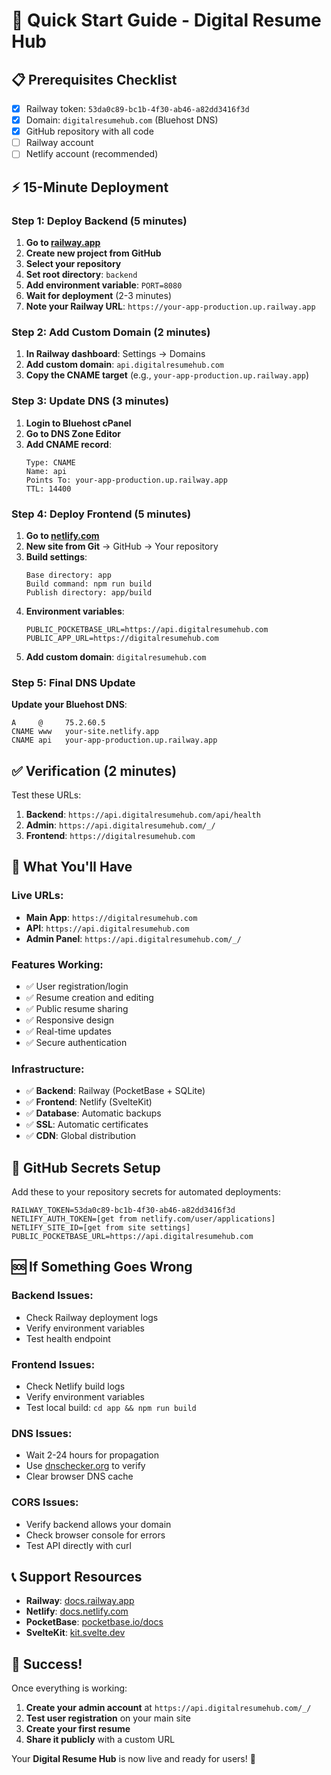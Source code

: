 # 🚀 Quick Start Guide - Digital Resume Hub

## 📋 Prerequisites Checklist
- [x] Railway token: `53da0c89-bc1b-4f30-ab46-a82dd3416f3d`
- [x] Domain: `digitalresumehub.com` (Bluehost DNS)
- [x] GitHub repository with all code
- [ ] Railway account
- [ ] Netlify account (recommended)

## ⚡ 15-Minute Deployment

### Step 1: Deploy Backend (5 minutes)
1. **Go to [railway.app](https://railway.app)**
2. **Create new project from GitHub**
3. **Select your repository**
4. **Set root directory**: `backend`
5. **Add environment variable**: `PORT=8080`
6. **Wait for deployment** (2-3 minutes)
7. **Note your Railway URL**: `https://your-app-production.up.railway.app`

### Step 2: Add Custom Domain (2 minutes)
1. **In Railway dashboard**: Settings → Domains
2. **Add custom domain**: `api.digitalresumehub.com`
3. **Copy the CNAME target** (e.g., `your-app-production.up.railway.app`)

### Step 3: Update DNS (3 minutes)
1. **Login to Bluehost cPanel**
2. **Go to DNS Zone Editor**
3. **Add CNAME record**:
   ```
   Type: CNAME
   Name: api
   Points To: your-app-production.up.railway.app
   TTL: 14400
   ```

### Step 4: Deploy Frontend (5 minutes)
1. **Go to [netlify.com](https://netlify.com)**
2. **New site from Git** → GitHub → Your repository
3. **Build settings**:
   ```
   Base directory: app
   Build command: npm run build
   Publish directory: app/build
   ```
4. **Environment variables**:
   ```
   PUBLIC_POCKETBASE_URL=https://api.digitalresumehub.com
   PUBLIC_APP_URL=https://digitalresumehub.com
   ```
5. **Add custom domain**: `digitalresumehub.com`

### Step 5: Final DNS Update
**Update your Bluehost DNS**:
```
A     @     75.2.60.5
CNAME www   your-site.netlify.app
CNAME api   your-app-production.up.railway.app
```

## ✅ Verification (2 minutes)

Test these URLs:
1. **Backend**: `https://api.digitalresumehub.com/api/health`
2. **Admin**: `https://api.digitalresumehub.com/_/`
3. **Frontend**: `https://digitalresumehub.com`

## 🎯 What You'll Have

### Live URLs:
- **Main App**: `https://digitalresumehub.com`
- **API**: `https://api.digitalresumehub.com`
- **Admin Panel**: `https://api.digitalresumehub.com/_/`

### Features Working:
- ✅ User registration/login
- ✅ Resume creation and editing
- ✅ Public resume sharing
- ✅ Responsive design
- ✅ Real-time updates
- ✅ Secure authentication

### Infrastructure:
- ✅ **Backend**: Railway (PocketBase + SQLite)
- ✅ **Frontend**: Netlify (SvelteKit)
- ✅ **Database**: Automatic backups
- ✅ **SSL**: Automatic certificates
- ✅ **CDN**: Global distribution

## 🔧 GitHub Secrets Setup

Add these to your repository secrets for automated deployments:

```
RAILWAY_TOKEN=53da0c89-bc1b-4f30-ab46-a82dd3416f3d
NETLIFY_AUTH_TOKEN=[get from netlify.com/user/applications]
NETLIFY_SITE_ID=[get from site settings]
PUBLIC_POCKETBASE_URL=https://api.digitalresumehub.com
```

## 🆘 If Something Goes Wrong

### Backend Issues:
- Check Railway deployment logs
- Verify environment variables
- Test health endpoint

### Frontend Issues:
- Check Netlify build logs
- Verify environment variables
- Test local build: `cd app && npm run build`

### DNS Issues:
- Wait 2-24 hours for propagation
- Use [dnschecker.org](https://dnschecker.org) to verify
- Clear browser DNS cache

### CORS Issues:
- Verify backend allows your domain
- Check browser console for errors
- Test API directly with curl

## 📞 Support Resources

- **Railway**: [docs.railway.app](https://docs.railway.app)
- **Netlify**: [docs.netlify.com](https://docs.netlify.com)
- **PocketBase**: [pocketbase.io/docs](https://pocketbase.io/docs)
- **SvelteKit**: [kit.svelte.dev](https://kit.svelte.dev)

## 🎉 Success!

Once everything is working:
1. **Create your admin account** at `https://api.digitalresumehub.com/_/`
2. **Test user registration** on your main site
3. **Create your first resume**
4. **Share it publicly** with a custom URL

Your **Digital Resume Hub** is now live and ready for users! 🚀